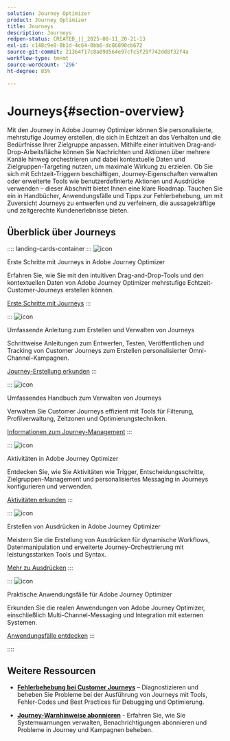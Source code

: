 ```yaml
---
solution: Journey Optimizer
product: Journey Optimizer
title: Journeys
description: Journeys
redpen-status: CREATED_||_2025-08-11_20-21-13
exl-id: c148c9e8-8b1d-4c64-8bb6-dc86898cb672
source-git-commit: 21364f17c8a09d564e97cfc5f29f742dd8f32f4a
workflow-type: tm+mt
source-wordcount: '296'
ht-degree: 85%

---
```


# Journeys{#section-overview}

Mit den Journey in Adobe Journey Optimizer können Sie personalisierte, mehrstufige Journey erstellen, die sich in Echtzeit an das Verhalten und die Bedürfnisse Ihrer Zielgruppe anpassen. Mithilfe einer intuitiven Drag-and-Drop-Arbeitsfläche können Sie Nachrichten und Aktionen über mehrere Kanäle hinweg orchestrieren und dabei kontextuelle Daten und Zielgruppen-Targeting nutzen, um maximale Wirkung zu erzielen. Ob Sie sich mit Echtzeit-Triggern beschäftigen, Journey-Eigenschaften verwalten oder erweiterte Tools wie benutzerdefinierte Aktionen und Ausdrücke verwenden – dieser Abschnitt bietet Ihnen eine klare Roadmap. Tauchen Sie ein in Handbücher, Anwendungsfälle und Tipps zur Fehlerbehebung, um mit Zuversicht Journeys zu entwerfen und zu verfeinern, die aussagekräftige und zeitgerechte Kundenerlebnisse bieten.

## Überblick über Journeys

:::: landing-cards-container
:::
![icon](https://cdn.experienceleague.adobe.com/icons/circle-play.svg)

Erste Schritte mit Journeys in Adobe Journey Optimizer

Erfahren Sie, wie Sie mit den intuitiven Drag-and-Drop-Tools und den kontextuellen Daten von Adobe Journey Optimizer mehrstufige Echtzeit-Customer-Journeys erstellen können.

[Erste Schritte mit Journeys](../using/building-journeys/journey.md)
:::

:::
![icon](https://cdn.experienceleague.adobe.com/icons/list-check.svg)

Umfassende Anleitung zum Erstellen und Verwalten von Journeys

Schrittweise Anleitungen zum Entwerfen, Testen, Veröffentlichen und Tracking von Customer Journeys zum Erstellen personalisierter Omni-Channel-Kampagnen.

[Journey-Erstellung erkunden](create-journey-landing-page.md)
:::

:::
![icon](https://cdn.experienceleague.adobe.com/icons/gear.svg)

Umfassendes Handbuch zum Verwalten von Journeys

Verwalten Sie Customer Journeys effizient mit Tools für Filterung, Profilverwaltung, Zeitzonen und Optimierungstechniken.

[Informationen zum Journey-Management](manage-journey-landing-page.md)
:::

:::
![icon](https://cdn.experienceleague.adobe.com/icons/puzzle-piece.svg)

Aktivitäten in Adobe Journey Optimizer

Entdecken Sie, wie Sie Aktivitäten wie Trigger, Entscheidungsschritte, Zielgruppen-Management und personalisiertes Messaging in Journeys konfigurieren und verwenden.

[Aktivitäten erkunden](about-journey-building-landing-page.md)
:::

:::
![icon](https://cdn.experienceleague.adobe.com/icons/code-branch.svg)

Erstellen von Ausdrücken in Adobe Journey Optimizer

Meistern Sie die Erstellung von Ausdrücken für dynamische Workflows, Datenmanipulation und erweiterte Journey-Orchestrierung mit leistungsstarken Tools und Syntax.

[Mehr zu Ausdrücken](building-advanced-conditions-journeys-landing-page.md)
:::

:::
![icon](https://cdn.experienceleague.adobe.com/icons/bullseye.svg)

Praktische Anwendungsfälle für Adobe Journey Optimizer

Erkunden Sie die realen Anwendungen von Adobe Journey Optimizer, einschließlich Multi-Channel-Messaging und Integration mit externen Systemen.

[Anwendungsfälle entdecken](journey-use-cases-landing-page.md)
:::

::::


## Weitere Ressourcen

- **[Fehlerbehebung bei Customer Journeys](troubleshoot-journey-landing-page.md)** – Diagnostizieren und beheben Sie Probleme bei der Ausführung von Journeys mit Tools, Fehler-Codes und Best Practices für Debugging und Optimierung.

- **[Journey-Warnhinweise abonnieren](../using/reports/alerts.md)** - Erfahren Sie, wie Sie Systemwarnungen verwalten, Benachrichtigungen abonnieren und Probleme in Journey und Kampagnen beheben.


